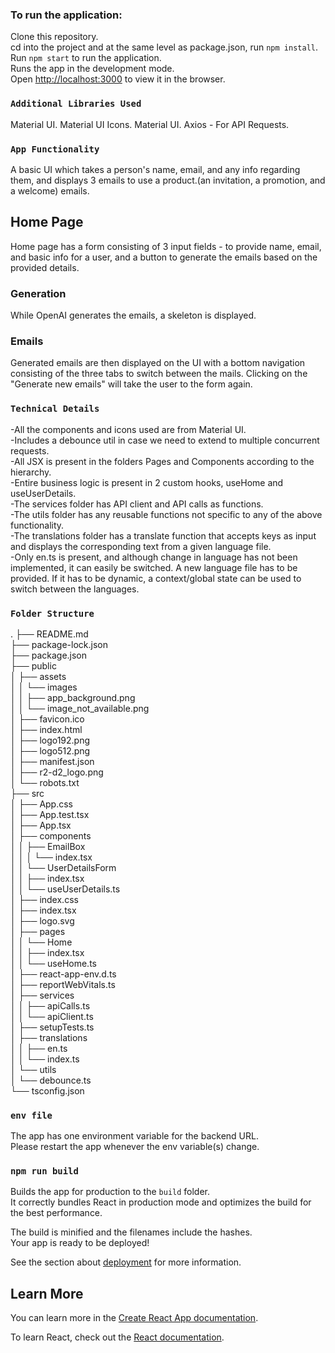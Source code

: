 ### To run the application:

Clone this repository.<br/>
cd into the project and at the same level as package.json, run `npm install`.<br/>
Run `npm start` to run the application.<br/>
Runs the app in the development mode.\
Open [http://localhost:3000](http://localhost:3000) to view it in the browser.

### `Additional Libraries Used`

Material UI.
Material UI Icons.
Material UI.
Axios - For API Requests.

### `App Functionality`

A basic UI which takes a person's name, email, and any info regarding them, and displays 3 emails to use a product.(an invitation, a promotion, and a welcome) emails.

## Home Page

Home page has a form consisting of 3 input fields - to provide name, email, and basic info for a user, and a button to generate the emails based on the provided details.

### Generation

While OpenAI generates the emails, a skeleton is displayed.

### Emails

Generated emails are then displayed on the UI with a bottom navigation consisting of the three tabs to switch between the mails.
Clicking on the "Generate new emails" will take the user to the form again.

### `Technical Details`

-All the components and icons used are from Material UI.<br/>
-Includes a debounce util in case we need to extend to multiple concurrent requests.<br/>
-All JSX is present in the folders Pages and Components according to the hierarchy.<br/>
-Entire business logic is present in 2 custom hooks, useHome and useUserDetails.<br/>
-The services folder has API client and API calls as functions.<br/>
-The utils folder has any reusable functions not specific to any of the above functionality.<br/>
-The translations folder has a translate function that accepts keys as input and displays the corresponding text from a given language file.<br/>
-Only en.ts is present, and although change in language has not been implemented, it can easily be switched. A new language file has to be provided. If it has to be dynamic, a context/global state can be used to switch between the languages.<br/>

### `Folder Structure`

.
├── README.md <br/>
├── package-lock.json<br/>
├── package.json<br/>
├── public<br/>
│ ├── assets<br/>
│ │ └── images<br/>
│ │ ├── app_background.png<br/>
│ │ └── image_not_available.png<br/>
│ ├── favicon.ico<br/>
│ ├── index.html<br/>
│ ├── logo192.png<br/>
│ ├── logo512.png<br/>
│ ├── manifest.json<br/>
│ ├── r2-d2_logo.png<br/>
│ └── robots.txt<br/>
├── src<br/>
│ ├── App.css<br/>
│ ├── App.test.tsx<br/>
│ ├── App.tsx<br/>
│ ├── components<br/>
│ │ ├── EmailBox<br/>
│ │ │ └── index.tsx<br/>
│ │ └── UserDetailsForm<br/>
│ │ ├── index.tsx<br/>
│ │ └── useUserDetails.ts<br/>
│ ├── index.css<br/>
│ ├── index.tsx<br/>
│ ├── logo.svg<br/>
│ ├── pages<br/>
│ │ └── Home<br/>
│ │ ├── index.tsx<br/>
│ │ └── useHome.ts<br/>
│ ├── react-app-env.d.ts<br/>
│ ├── reportWebVitals.ts<br/>
│ ├── services<br/>
│ │ ├── apiCalls.ts<br/>
│ │ └── apiClient.ts<br/>
│ ├── setupTests.ts<br/>
│ ├── translations<br/>
│ │ ├── en.ts<br/>
│ │ └── index.ts<br/>
│ └── utils<br/>
│ └── debounce.ts<br/>
└── tsconfig.json<br/>

### `env file`

The app has one environment variable for the backend URL.<br/>
Please restart the app whenever the env variable(s) change.

### `npm run build`

Builds the app for production to the `build` folder.\
It correctly bundles React in production mode and optimizes the build for the best performance.

The build is minified and the filenames include the hashes.\
Your app is ready to be deployed!

See the section about [deployment](https://facebook.github.io/create-react-app/docs/deployment) for more information.

## Learn More

You can learn more in the [Create React App documentation](https://facebook.github.io/create-react-app/docs/getting-started).

To learn React, check out the [React documentation](https://reactjs.org/).
